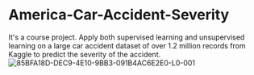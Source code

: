 # America-Car-Accident-Severity
It's a course project. Apply both supervised learning and unsupervised learning on a large car accident dataset of over 1.2 million records from Kaggle to predict the severity of the accident.
![85BFA18D-DEC9-4E10-9BB3-091B4AC6E2E0-L0-001](https://user-images.githubusercontent.com/69377957/116815149-cee8c880-ab8e-11eb-9296-8d2dc1dca96b.jpg)
